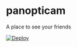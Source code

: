 panopticam
==========

A place to see your friends

[![Deploy](https://www.herokucdn.com/deploy/button.png)](https://heroku.com/deploy)

